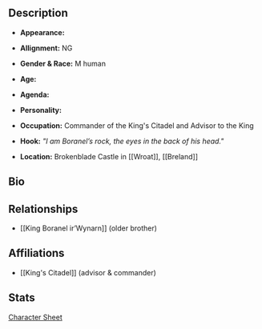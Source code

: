 ## Description
- **Appearance:** 

- **Allignment:** NG

- **Gender & Race:** M human

- **Age:** 

- **Agenda:** 

- **Personality:** 

- **Occupation:** Commander of the King's Citadel and Advisor to the King

- **Hook:** *"I am Boranel’s rock, the eyes in the back of his head."*

- **Location:** Brokenblade Castle in [[Wroat]], [[Breland]]

## Bio


## Relationships
- [[King Boranel ir’Wynarn]] (older brother)

## Affiliations
- [[King's Citadel]] (advisor & commander)

## Stats
[Character Sheet](https://ddb.ac/characters/47108328/jaIvEg)
